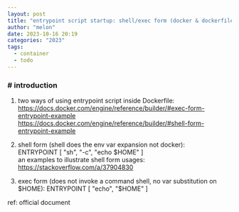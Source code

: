 ```yaml
---
layout: post
title: "entrypoint script startup: shell/exec form (docker & dockerfile)"
author: "melon"
date: 2023-10-16 20:19
categories: "2023"
tags:
  - container
  - todo
---
```


### # introduction
1) two ways of using entrypoint script inside Dockerfile:  
   https://docs.docker.com/engine/reference/builder/#exec-form-entrypoint-example  
   https://docs.docker.com/engine/reference/builder/#shell-form-entrypoint-example

2) shell form (shell does the env var expansion not docker):  
   ENTRYPOINT [ "sh", "-c", "echo $HOME" ]  
   an examples to illustrate shell form usages: https://stackoverflow.com/a/37904830

3) exec form (does not invoke a command shell, no var substitution on $HOME):  
   ENTRYPOINT [ "echo", "$HOME" ]

ref: official document  
